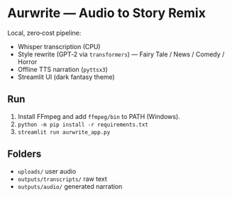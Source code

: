 # Aurwrite — Audio to Story Remix

Local, zero‑cost pipeline:
- Whisper transcription (CPU)
- Style rewrite (GPT‑2 via `transformers`) — Fairy Tale / News / Comedy / Horror
- Offline TTS narration (`pyttsx3`)
- Streamlit UI (dark fantasy theme)

## Run
1. Install FFmpeg and add `ffmpeg/bin` to PATH (Windows).
2. `python -m pip install -r requirements.txt`
3. `streamlit run aurwrite_app.py`

## Folders
- `uploads/` user audio
- `outputs/transcripts/` raw text
- `outputs/audio/` generated narration
